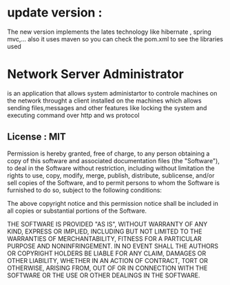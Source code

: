 # update version :
 The new version implements the lates technology like hibernate , spring mvc,... also it uses maven so you can check the pom.xml to see the libraries used 

# Network Server Administrator
  is an application that allows system administartor to controle machines on the network throught a client installed on the machines
  which allows sending files,messages and other features like locking the system and executing command over http and ws protocol



## License : MIT


Permission is hereby granted, free of charge, to any person obtaining a copy of this software and associated documentation files (the "Software"), to deal in the Software without restriction, including without limitation the rights to use, copy, modify, merge, publish, distribute, sublicense, and/or sell copies of the Software, and to permit persons to whom the Software is furnished to do so, subject to the following conditions:

The above copyright notice and this permission notice shall be included in all copies or substantial portions of the Software.

THE SOFTWARE IS PROVIDED "AS IS", WITHOUT WARRANTY OF ANY KIND, EXPRESS OR IMPLIED, INCLUDING BUT NOT LIMITED TO THE WARRANTIES OF MERCHANTABILITY, FITNESS FOR A PARTICULAR PURPOSE AND NONINFRINGEMENT. IN NO EVENT SHALL THE AUTHORS OR COPYRIGHT HOLDERS BE LIABLE FOR ANY CLAIM, DAMAGES OR OTHER LIABILITY, WHETHER IN AN ACTION OF CONTRACT, TORT OR OTHERWISE, ARISING FROM, OUT OF OR IN CONNECTION WITH THE SOFTWARE OR THE USE OR OTHER DEALINGS IN THE SOFTWARE.

